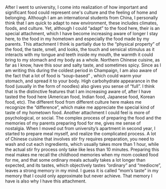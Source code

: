 After I went to university, I come into realization of how important and significant food could represent one's culture and the feeling of home and belonging. Although I am an international students from China, I personally think that I am quick to adapt to new environment, these includes climates, foods, and culture. Yet, although I could “adapt” to the food here, their is an special attachment, which I have become increasing aware of longer I stay here, to the food in my hometown and especially the food made by my parents. This attachment I think is partially due to the “physical property” of the food, the taste, smell, and looks, the touch and sensical stimulus as it interacts with my tongue and teeth inside my mouth, the warmth it could bring to my stomach and my body as a whole. Northern Chinese cuisine, as far as I know, have this sour and salty taste, and sometimes spicy. Since as I am writing this during the coldest period in Champaign, I am also aware of the fact that a lot of food is “soup-based” , which could warm your stomach, and spread it to your body. High carbohydrate appearance in the food (usually in the form of noodles) also gives you sense of “full”. I think that is the distinctive features that I am increasing aware of, after I have tasted the food here (American food, Indian food, Japanese food, Korean food, etc). The different food from different culture here makes me recognize the “difference”, which make me appreciate the special kind of taste of my hometown food. Another attachment I could feel is more of psychological, or social. The complex process of preparing the food and the memories of my parents preparing food for me, gives me sense of nostalgia. When I moved out from university’s apartment in second year, I started to prepare meal myself, and realize the complicated process. A lot of Chinese cuisine that involves stir fry requires preparation, you need to wash and cut each ingredients, which usually takes more than 1 hour, while the actual stir fry process only take like less than 10 minutes. Preparing this meal makes me recall the childhood memories when my mom cooked food for me, and that some ordinary meals actually takes a lot longer than expected, and its tastes, which objectively tastes “ordinary” and “mediocre”, leaves a strong memory in my mind. I guess it is called “mom’s taste” in my memory that I could only approximate but never achieve. That memory I have is also why I have this attachment.